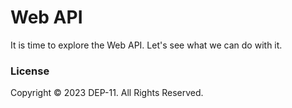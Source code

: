 # Web API
It is time to explore the Web API. Let's see what we can do with it.

### License
Copyright &copy; 2023 DEP-11. All Rights Reserved.
